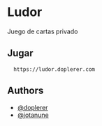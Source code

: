 
# Ludor

Juego de cartas privado


## Jugar

```http
  https://ludor.doplerer.com
```
## Authors

- [@doplerer](https://www.github.com/doplerer)
- [@jotanune](https://www.github.com/jotanune)

